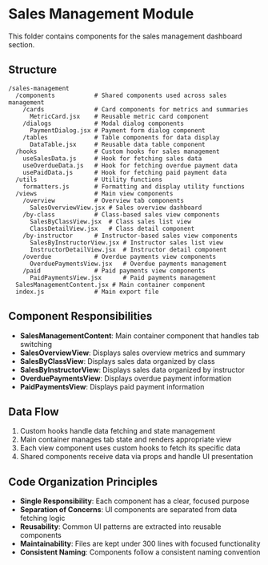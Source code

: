 # Sales Management Module

This folder contains components for the sales management dashboard section.

## Structure

```
/sales-management
  /components           # Shared components used across sales management
    /cards              # Card components for metrics and summaries
      MetricCard.jsx    # Reusable metric card component
    /dialogs            # Modal dialog components
      PaymentDialog.jsx # Payment form dialog component
    /tables             # Table components for data display
      DataTable.jsx     # Reusable data table component
  /hooks                # Custom hooks for sales management
    useSalesData.js     # Hook for fetching sales data
    useOverdueData.js   # Hook for fetching overdue payment data
    usePaidData.js      # Hook for fetching paid payment data
  /utils                # Utility functions
    formatters.js       # Formatting and display utility functions
  /views                # Main view components
    /overview           # Overview tab components
      SalesOverviewView.jsx # Sales overview dashboard
    /by-class           # Class-based sales view components
      SalesByClassView.jsx  # Class sales list view
      ClassDetailView.jsx   # Class detail component
    /by-instructor      # Instructor-based sales view components
      SalesByInstructorView.jsx # Instructor sales list view
      InstructorDetailView.jsx  # Instructor detail component
    /overdue            # Overdue payments view components
      OverduePaymentsView.jsx   # Overdue payments management
    /paid               # Paid payments view components
      PaidPaymentsView.jsx      # Paid payments management
  SalesManagementContent.jsx # Main container component
  index.js              # Main export file
```

## Component Responsibilities

- **SalesManagementContent**: Main container component that handles tab switching
- **SalesOverviewView**: Displays sales overview metrics and summary
- **SalesByClassView**: Displays sales data organized by class
- **SalesByInstructorView**: Displays sales data organized by instructor
- **OverduePaymentsView**: Displays overdue payment information
- **PaidPaymentsView**: Displays paid payment information

## Data Flow

1. Custom hooks handle data fetching and state management
2. Main container manages tab state and renders appropriate view
3. Each view component uses custom hooks to fetch its specific data
4. Shared components receive data via props and handle UI presentation

## Code Organization Principles

- **Single Responsibility**: Each component has a clear, focused purpose
- **Separation of Concerns**: UI components are separated from data fetching logic
- **Reusability**: Common UI patterns are extracted into reusable components
- **Maintainability**: Files are kept under 300 lines with focused functionality
- **Consistent Naming**: Components follow a consistent naming convention